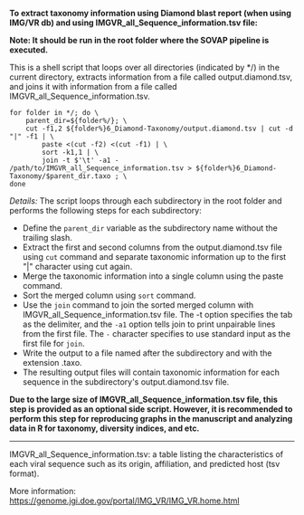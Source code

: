**To extract taxonomy information using Diamond blast report (when using IMG/VR db) and using IMGVR_all_Sequence_information.tsv file:**

**Note: It should be run in the root folder where the SOVAP pipeline is executed.**

This is a shell script that loops over all directories (indicated by */) in the current directory, extracts information from a file called output.diamond.tsv, and joins it with information from a file called IMGVR_all_Sequence_information.tsv. 

```
for folder in */; do \
    parent_dir=${folder%/}; \
    cut -f1,2 ${folder%}6_Diamond-Taxonomy/output.diamond.tsv | cut -d "|" -f1 | \
        paste <(cut -f2) <(cut -f1) | \
        sort -k1,1 | \
        join -t $'\t' -a1 - /path/to/IMGVR_all_Sequence_information.tsv > ${folder%}6_Diamond-Taxonomy/$parent_dir.taxo ; \
done
```

_Details:_
The script loops through each subdirectory in the root folder and performs the following steps for each subdirectory:

- Define the `parent_dir` variable as the subdirectory name without the trailing slash.
- Extract the first and second columns from the output.diamond.tsv file using `cut` command and separate taxonomic information up to the first "|" character using cut again.
- Merge the taxonomic information into a single column using the paste command.
- Sort the merged column using `sort` command.
- Use the `join` command to join the sorted merged column with IMGVR_all_Sequence_information.tsv file. The -t option specifies the tab as the delimiter, and the `-a1` option tells join to print unpairable lines from the first file. The `-` character specifies to use standard input as the first file for `join`.
- Write the output to a file named after the subdirectory and with the extension .taxo.
- The resulting output files will contain taxonomic information for each sequence in the subdirectory's output.diamond.tsv file.  

**Due to the large size of IMGVR_all_Sequence_information.tsv file, this step is provided as an optional side script. However, it is recommended to perform this step for reproducing graphs in the manuscript and analyzing data in R for taxonomy, diversity indices, and etc.**  

---------------------
IMGVR_all_Sequence_information.tsv:
a table listing the characteristics of each viral sequence such as its origin, affiliation, and predicted host (tsv format).  

More information: 
https://genome.jgi.doe.gov/portal/IMG_VR/IMG_VR.home.html
